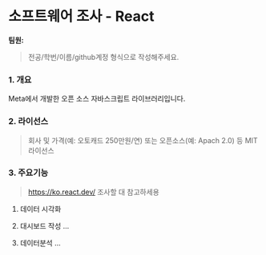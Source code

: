 # 소프트웨어 조사 - React
**팀원:**
> 전공/학번/이름/github계정 형식으로 작성해주세요.

### 1. 개요
Meta에서 개발한 오픈 소스 자바스크립트 라이브러리입니다.

### 2. 라이선스
> 회사 및 가격(예: 오토캐드 250만원/연) 또는 오픈소스(예: Apach 2.0) 등
MIT 라이선스

### 3. 주요기능
> https://ko.react.dev/ 조사할 대 참고하세용

1) 데이터 시각화


2) 대시보드 작성
...

3) 데이터분석
...
